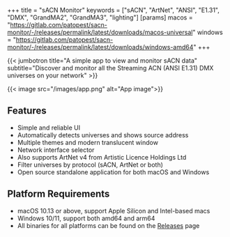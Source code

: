 +++
title = "sACN Monitor"
keywords = ["sACN", "ArtNet", "ANSI", "E1.31", "DMX", "GrandMA2", "GrandMA3", "lighting"]
[params]
  macos = "https://gitlab.com/patopest/sacn-monitor/-/releases/permalink/latest/downloads/macos-universal"
  windows = "https://gitlab.com/patopest/sacn-monitor/-/releases/permalink/latest/downloads/windows-amd64"
+++


{{< jumbotron title="A simple app to view and monitor sACN data"
  subtitle="Discover and monitor all the Streaming ACN (ANSI E1.31) DMX universes on your network" >}}

{{< image src="/images/app.png" alt="App image">}}


## Features

- Simple and reliable UI
- Automatically detects universes and shows source address
- Multiple themes and modern translucent window
- Network interface selector
- Also supports ArtNet v4 from Artistic Licence Holdings Ltd
- Filter universes by protocol (sACN, ArtNet or both)
- Open source standalone application for both macOS and Windows


## Platform Requirements

- macOS 10.13 or above, support Apple Silicon and Intel-based macs
- Windows 10/11, support both amd64 and arm64
- All binaries for all platforms can be found on the [Releases](https://gitlab.com/patopest/sacn-monitor/-/releases/permalink/latest) page